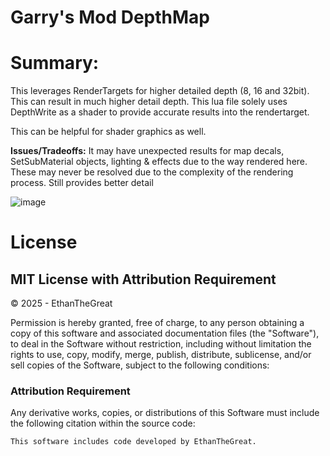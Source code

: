 # Garry's Mod DepthMap

# Summary:
This leverages RenderTargets for higher detailed depth (8, 16 and 32bit). This can result in much higher detail depth.
This lua file solely uses DepthWrite as a shader to provide accurate results into the rendertarget.

This can be helpful for shader graphics as well.

**Issues/Tradeoffs:**
It may have unexpected results for map decals, SetSubMaterial objects, lighting & effects due to the way rendered here.
These may never be resolved due to the complexity of the rendering process. Still provides better detail

![image](https://github.com/user-attachments/assets/c1a07904-416f-48ca-b191-a5d10624f93f)

# License

## MIT License with Attribution Requirement  

© 2025 - EthanTheGreat 

Permission is hereby granted, free of charge, to any person obtaining a copy of this software and associated documentation files (the "Software"), to deal in the Software without restriction, including without limitation the rights to use, copy, modify, merge, publish, distribute, sublicense, and/or sell copies of the Software, subject to the following conditions:  

### Attribution Requirement  
Any derivative works, copies, or distributions of this Software must include the following citation within the source code:  

```plaintext
This software includes code developed by EthanTheGreat.
